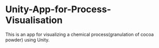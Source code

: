 # Unity-App-for-Process-Visualisation
This is an app for visualizing a chemical process(granulation of cocoa powder) using Unity.
